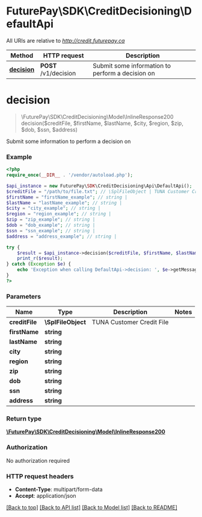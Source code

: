# FuturePay\SDK\CreditDecisioning\DefaultApi

All URIs are relative to *http://credit.futurepay.ca*

Method | HTTP request | Description
------------- | ------------- | -------------
[**decision**](DefaultApi.md#decision) | **POST** /v1/decision | Submit some information to perform a decision on


# **decision**
> \FuturePay\SDK\CreditDecisioning\Model\InlineResponse200 decision($creditFile, $firstName, $lastName, $city, $region, $zip, $dob, $ssn, $address)

Submit some information to perform a decision on



### Example
```php
<?php
require_once(__DIR__ . '/vendor/autoload.php');

$api_instance = new FuturePay\SDK\CreditDecisioning\Api\DefaultApi();
$creditFile = "/path/to/file.txt"; // \SplFileObject | TUNA Customer Credit File
$firstName = "firstName_example"; // string | 
$lastName = "lastName_example"; // string | 
$city = "city_example"; // string | 
$region = "region_example"; // string | 
$zip = "zip_example"; // string | 
$dob = "dob_example"; // string | 
$ssn = "ssn_example"; // string | 
$address = "address_example"; // string | 

try {
    $result = $api_instance->decision($creditFile, $firstName, $lastName, $city, $region, $zip, $dob, $ssn, $address);
    print_r($result);
} catch (Exception $e) {
    echo 'Exception when calling DefaultApi->decision: ', $e->getMessage(), PHP_EOL;
}
?>
```

### Parameters

Name | Type | Description  | Notes
------------- | ------------- | ------------- | -------------
 **creditFile** | **\SplFileObject**| TUNA Customer Credit File |
 **firstName** | **string**|  |
 **lastName** | **string**|  |
 **city** | **string**|  |
 **region** | **string**|  |
 **zip** | **string**|  |
 **dob** | **string**|  |
 **ssn** | **string**|  |
 **address** | **string**|  |

### Return type

[**\FuturePay\SDK\CreditDecisioning\Model\InlineResponse200**](../Model/InlineResponse200.md)

### Authorization

No authorization required

### HTTP request headers

 - **Content-Type**: multipart/form-data
 - **Accept**: application/json

[[Back to top]](#) [[Back to API list]](../../README.md#documentation-for-api-endpoints) [[Back to Model list]](../../README.md#documentation-for-models) [[Back to README]](../../README.md)

